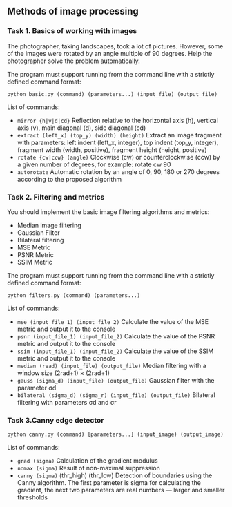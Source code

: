 ## Methods of image processing
### Task 1. Basics of working with images
The photographer, taking landscapes, took a lot of pictures. However, some of the images were rotated by an angle multiple of 90 degrees. Help the photographer solve the problem automatically.

The program must support running from the command line with a strictly defined command format:

```python basic.py (command) (parameters...) (input_file) (output_file)```

List of commands:
* ```mirror {h|v|d|cd}```                               Reflection relative to the horizontal axis (h), vertical axis (v), main diagonal (d), side diagonal (cd)
* ```extract (left_x) (top_y) (width) (height)```       Extract an image fragment with parameters: left indent (left_x, integer), top indent (top_y, integer), fragment width (width, positive), fragment height (height, positive)
* ```rotate {cw|ccw} (angle)```                         Clockwise (cw) or counterclockwise (ccw) by a given number of degrees, for example: rotate cw 90
* ```autorotate```                                      Automatic rotation by an angle of 0, 90, 180 or 270 degrees according to the proposed algorithm

### Task 2. Filtering and metrics
You should implement the basic image filtering algorithms and metrics:
* Median image filtering
* Gaussian Filter
* Bilateral filtering
* MSE Metric
* PSNR Metric
* SSIM Metric

The program must support running from the command line with a strictly defined command format:

```python filters.py (command) (parameters...)```

List of commands:
* ```mse (input_file_1) (input_file_2)```
Calculate the value of the MSE metric and output it to the console
* ```psnr (input_file_1) (input_file_2)```
Calculate the value of the PSNR metric and output it to the console
* ```ssim (input_file_1) (input_file_2)```
Calculate the value of the SSIM metric and output it to the console
* ```median (read) (input_file) (output_file)```
Median filtering with a window size (2rad+1) × (2rad+1)
* ```gauss (sigma_d) (input_file) (output_file)```
 	Gaussian filter with the parameter σd
* ```bilateral (sigma_d) (sigma_r) (input_file) (output_file)```
Bilateral filtering with parameters σd and σr

### Task 3.Canny edge detector
```python canny.py (command) [parameters...] (input_image) (output_image)```

List of commands:
* ```grad (sigma)``` Calculation of the gradient modulus
* ```nomax (sigma)``` Result of non-maximal suppression
* ```canny (sigma)``` (thr_high) (thr_low) Detection of boundaries using the Canny algorithm. The first parameter is sigma for calculating the gradient, the next two parameters are real numbers — larger and smaller thresholds
